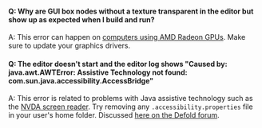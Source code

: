#### Q: Why are GUI box nodes without a texture transparent in the editor but show up as expected when I build and run?

A: This error can happen on [computers using AMD Radeon GPUs](https://github.com/defold/editor2-issues/issues/2723). Make sure to update your graphics drivers.


#### Q: The editor doesn't start and the editor log shows "Caused by: java.awt.AWTError: Assistive Technology not found: com.sun.java.accessibility.AccessBridge"

A: This error is related to problems with Java assistive technology such as the [NVDA screen reader](https://www.nvaccess.org/download/). Try removing any `.accessibility.properties` file in your user's home folder. Discussed [here on the Defold forum](https://forum.defold.com/t/editor-endless-loading-windows-10-1-2-169-solved/65481/3?u=britzl).
